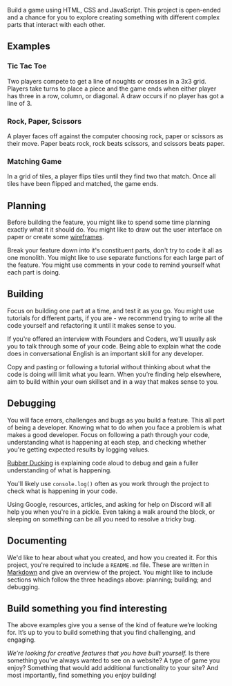 Build a game using HTML, CSS and JavaScript. This project is open-ended and a chance for you to explore creating something with different complex parts that interact with each other.

## Examples

### Tic Tac Toe

Two players compete to get a line of noughts or crosses in a 3x3 grid. Players take turns to place a piece and the game ends when either player has three in a row, column, or diagonal. A draw occurs if no player has got a line of 3.

### Rock, Paper, Scissors

A player faces off against the computer choosing rock, paper or scissors as their move. Paper beats rock, rock beats scissors, and scissors beats paper.

### Matching Game

In a grid of tiles, a player flips tiles until they find two that match. Once all tiles have been flipped and matched, the game ends.

## Planning

Before building the feature, you might like to spend some time planning exactly what it it should do. You might like to draw out the user interface on paper or create some [wireframes](https://balsamiq.com/learn/articles/what-are-wireframes/).

Break your feature down into it's constituent parts, don't try to code it all as one monolith. You might like to use separate functions for each large part of the feature. You might use comments in your code to remind yourself what each part is doing.

## Building

Focus on building one part at a time, and test it as you go. You might use tutorials for different parts, if you are - we recommend trying to write all the code yourself and refactoring it until it makes sense to you.

If you're offered an interview with Founders and Coders, we'll usually ask you to talk through some of your code. Being able to explain what the code does in conversational English is an important skill for any developer.

Copy and pasting or following a tutorial without thinking about what the code is doing will limit what you learn. When you’re finding help elsewhere, aim to build within your own skillset and in a way that makes sense to you.

## Debugging

You will face errors, challenges and bugs as you build a feature. This all part of being a developer. Knowing what to do when you face a problem is what makes a good developer. Focus on following a path through your code, understanding what is happening at each step, and checking whether you're getting expected results by logging values.

[Rubber Ducking](https://en.wikipedia.org/wiki/Rubber_duck_debugging) is explaining code aloud to debug and gain a fuller understanding of what is happening.

You'll likely use `console.log()` often as you work through the project to check what is happening in your code.

Using Google, resources, articles, and asking for help on Discord will all help you when you're in a pickle. Even taking a walk around the block, or sleeping on something can be all you need to resolve a tricky bug.

## Documenting

We'd like to hear about what you created, and how you created it. For this project, you're required to include a `README.md` file. These are written in [Markdown](https://docs.github.com/en/get-started/writing-on-github/getting-started-with-writing-and-formatting-on-github/basic-writing-and-formatting-syntax) and give an overview of the project. You might like to include sections which follow the three headings above: planning; building; and debugging.

## Build something you find interesting

The above examples give you a sense of the kind of feature we’re looking for. It’s up to you to build something that you find challenging, and engaging.

_We’re looking for creative features that you have built yourself._ Is there something you’ve always wanted to see on a website? A type of game you enjoy? Something that would add additional functionality to your site? And most importantly, find something you enjoy building!
